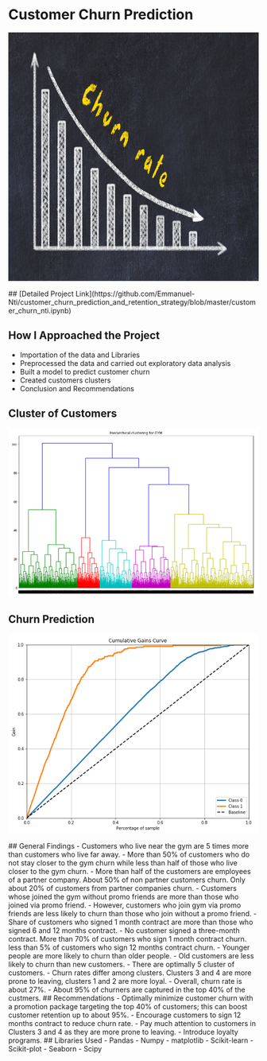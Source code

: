 # Customer Churn Prediction
<p align ="center">
   <img src = "images/churn rate.jpg" width="1000" 
     height="500">
 </p>
## [Detailed Project Link](https://github.com/Emmanuel-Nti/customer_churn_prediction_and_retention_strategy/blob/master/customer_churn_nti.ipynb)

## How I Approached the Project
- Importation of the data and Libraries
- Preprocessed the data and carried out exploratory data analysis 
- Built a model to predict customer churn
- Created customers clusters
- Conclusion and Recommendations
 
## Cluster of Customers
<p align ="center">
   <img src = "images/clusters.PNG">
 </p>
 
## Churn Prediction 
 <p align ="center">
   <img src = "images/cummulative gains.PNG">
 </p>
## General Findings
- Customers who live near the gym are 5 times more than customers who live far away. 
- More than 50% of customers who do not stay closer to the gym churn while less than half of those who live closer to the gym churn.
- More than half of the customers are employees of a partner company. About 50% of non partner customers churn. Only about 20% of customers from partner companies churn.
- Customers whose joined the gym without promo friends are more than those who joined via promo friend.
-  However, customers who join gym via promo friends are less likely to churn than those who join without a promo friend.
- Share of customers who signed 1 month contract are more than those who signed 6 and 12 months contract. 
- No customer signed a three-month contract. More than 70% of customers who sign 1 month contract churn. less than 5% of customers who sign 12 months contract churn.
- Younger people are more likely to churn than older people.
- Old customers are less likely to churn than new customers.
- There are optimally 5 cluster of customers.
- Churn rates differ among clusters. Clusters 3 and 4 are more prone to leaving, clusters 1 and 2 are more loyal.
- Overall, churn rate is about 27%.
- About 95% of churners are captured in the top 40% of the custmers.
## Recommendations
- Optimally minimize customer churn with a promotion package targeting the top 40% of customers; this can boost customer retention up to about 95%.
- Encourage customers to sign 12 months contract to reduce churn rate.
- Pay much attention to customers in Clusters 3 and 4 as they are more prone to leaving.
- Introduce loyalty programs.
## Libraries Used
- Pandas 
- Numpy 
- matplotlib
- Scikit-learn 
- Scikit-plot
- Seaborn
- Scipy 
